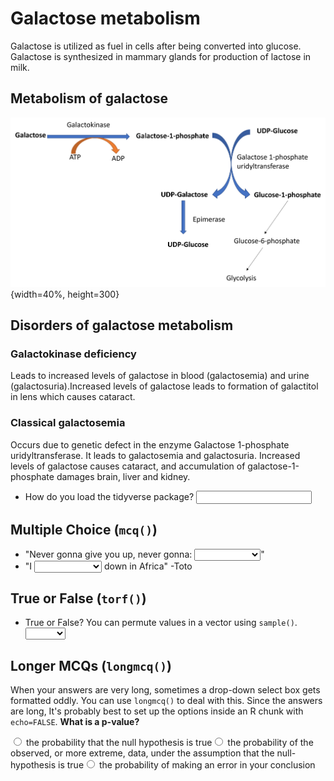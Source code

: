 # Galactose metabolism

Galactose is utilized as fuel in cells after being converted into glucose. Galactose is synthesized in mammary glands for production of lactose in milk. 

## Metabolism of galactose

![](Images/Galactose.png){width=40%, height=300}

## Disorders of galactose metabolism

### Galactokinase deficiency

Leads to increased levels of galactose in blood (galactosemia) and urine (galactosuria).Increased levels of galactose leads to formation of galactitol in lens which causes cataract. 

### Classical galactosemia

Occurs due to genetic defect in the enzyme Galactose 1-phosphate uridyltransferase. It leads to galactosemia and galactosuria. Increased levels of galactose causes cataract, and accumulation of galactose-1-phosphate damages brain, liver and kidney. 





<style>
:root {
    --incorrect: rgb(218, 165, 32);
    --incorrect_alpha: rgba(218, 165, 32, 0.25);
    --correct: rgb(160, 32, 240);
    --correct_alpha: rgba(160, 32, 240, 0.25);
    --highlight: #467AAC;
}
  .webex-incorrect, input.webex-solveme.webex-incorrect,
  .webex-radiogroup label.webex-incorrect {
    border: 2px dotted var(--incorrect);
    background-color: var(--incorrect_alpha);
  }
  .webex-correct, input.webex-solveme.webex-correct,
  .webex-radiogroup label.webex-correct {
    border: 2px dotted var(--correct);
    background-color: var(--correct_alpha);
  }
  .webex-box, .webex-solution.open {
    border: 2px solid var(--highlight);n  }
  .webex-solution button, .webex-check-button {
    background-color: var(--highlight);
  }
</style>
- How do you load the tidyverse package? <input class='webex-solveme nospaces' size='20' data-answer='["library( tidyverse )","library( \"tidyverse\" )","library( &apos;tidyverse&apos; )"]'/>
## Multiple Choice (`mcq()`)
- "Never gonna give you up, never gonna: <select class='webex-select'><option value='blank'></option><option value=''>let you go</option><option value=''>turn you down</option><option value=''>run away</option><option value='answer'>let you down</option></select>"
- "I <select class='webex-select'><option value='blank'></option><option value='answer'>bless the rains</option><option value=''>guess it rains</option><option value=''>sense the rain</option></select> down in Africa" -Toto
## True or False (`torf()`)
- True or False? You can permute values in a vector using `sample()`. <select class='webex-select'><option value='blank'></option><option value='answer'>TRUE</option><option value=''>FALSE</option></select>
## Longer MCQs (`longmcq()`)
When your answers are very long, sometimes a drop-down select box gets formatted oddly. You can use `longmcq()` to deal with this. Since the answers are long, It's probably best to set up the options inside an R chunk with `echo=FALSE`. 
**What is a p-value?**

<div class='webex-radiogroup' id='radio_ILHPPEXAZS'><label><input type="radio" autocomplete="off" name="radio_ILHPPEXAZS" value=""></input> <span>the probability that the null hypothesis is true</span></label><label><input type="radio" autocomplete="off" name="radio_ILHPPEXAZS" value="answer"></input> <span>the probability of the observed, or more extreme, data, under the assumption that the null-hypothesis is true</span></label><label><input type="radio" autocomplete="off" name="radio_ILHPPEXAZS" value=""></input> <span>the probability of making an error in your conclusion</span></label></div>

